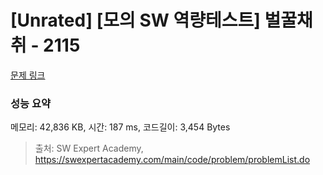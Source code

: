 # [Unrated] [모의 SW 역량테스트] 벌꿀채취 - 2115 

[문제 링크](https://swexpertacademy.com/main/code/problem/problemDetail.do?contestProbId=AV5V4A46AdIDFAWu) 

### 성능 요약

메모리: 42,836 KB, 시간: 187 ms, 코드길이: 3,454 Bytes



> 출처: SW Expert Academy, https://swexpertacademy.com/main/code/problem/problemList.do